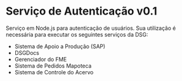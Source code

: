 ﻿# Serviço de Autenticação v0.1

Serviço em Node.js para autenticação de usuários. Sua utilização é necessária para executar os seguintes serviços da DSG:

* Sistema de Apoio a Produção (SAP)
* DSGDocs
* Gerenciador do FME
* Sistema de Pedidos Mapoteca
* Sistema de Controle do Acervo